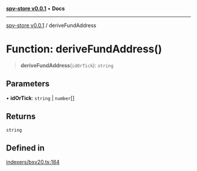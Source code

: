 [**spv-store v0.0.1**](../README.md) • **Docs**

***

[spv-store v0.0.1](../globals.md) / deriveFundAddress

# Function: deriveFundAddress()

> **deriveFundAddress**(`idOrTick`): `string`

## Parameters

• **idOrTick**: `string` \| `number`[]

## Returns

`string`

## Defined in

[indexers/bsv20.ts:184](https://github.com/shruggr/ts-casemod-spv/blob/eb07ea1ffa104a076983597e54d842fffa22bae3/src/indexers/bsv20.ts#L184)
